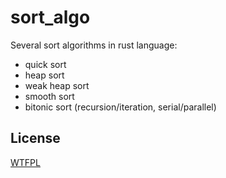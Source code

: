 # sort_algo
Several sort algorithms in rust language:

* quick sort
* heap sort
* weak heap sort
* smooth sort
* bitonic sort (recursion/iteration, serial/parallel)

## License
[WTFPL](http://www.wtfpl.net/txt/copying)
